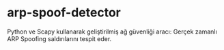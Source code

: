 # arp-spoof-detector
Python ve Scapy kullanarak geliştirilmiş ağ güvenliği aracı: Gerçek zamanlı ARP Spoofing saldırılarını tespit eder.
